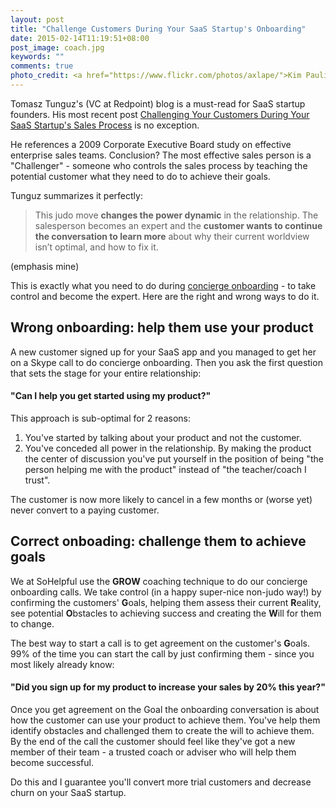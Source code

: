 ```yaml
---
layout: post
title: "Challenge Customers During Your SaaS Startup's Onboarding"
date: 2015-02-14T11:19:51+08:00
post_image: coach.jpg
keywords: ""
comments: true
photo_credit: <a href="https://www.flickr.com/photos/axlape/">Kim Paulin</a>
---
```

Tomasz Tunguz's (VC at Redpoint) blog is a must-read for SaaS startup founders. His most recent post [Challenging Your Customers During Your SaaS Startup's Sales Process](http://tomtunguz.com/challenger-sales-process/) is no exception.

He references a 2009 Corporate Executive Board study on effective enterprise sales teams. Conclusion? The most effective sales person is a "Challenger" - someone who controls the sales process by teaching the potential customer what they need to do to achieve their goals.

Tunguz summarizes it perfectly:

> This judo move **changes the power dynamic** in the relationship. The salesperson becomes an expert and the **customer wants to continue the conversation to learn more** about why their current worldview isn’t optimal, and how to fix it.

(emphasis mine)

This is exactly what you need to do during [concierge onboarding](/about) - to take control and become the expert. Here are the right and wrong ways to do it.

## Wrong onboarding: help them use your product

A new customer signed up for your SaaS app and you managed to get her on a Skype call to do concierge onboarding. Then you ask the first question that sets the stage for your entire relationship:

#### "Can I help you get started using my product?"

This approach is sub-optimal for 2 reasons:

1. You've started by talking about your product and not the customer.
2. You've conceded all power in the relationship. By making the product the center of discussion you've put yourself in the position of being "the person helping me with the product" instead of "the teacher/coach I trust".

The customer is now more likely to cancel in a few months or (worse yet) never convert to a paying customer.

## Correct onboading: challenge them to achieve goals

We at SoHelpful use the **GROW** coaching technique to do our concierge onboarding calls. We take control (in a happy super-nice non-judo way!) by confirming the customers' **G**oals, helping them assess their current **R**eality, see potential **O**bstacles to achieving success and creating the **W**ill for them to change.

The best way to start a call is to get agreement on the customer's **G**oals. 99% of the time you can start the call by just confirming them - since you most likely already know:

#### "Did you sign up for my product to increase your sales by 20% this year?"

Once you get agreement on the Goal the onboarding conversation is about how the customer can use your product to achieve them. You've help them identify obstacles and challenged them to create the will to achieve them. By the end of the call the customer should feel like they've got a new member of their team - a trusted coach or adviser who will help them become successful.

Do this and I guarantee you'll convert more trial customers and decrease churn on your SaaS startup.

